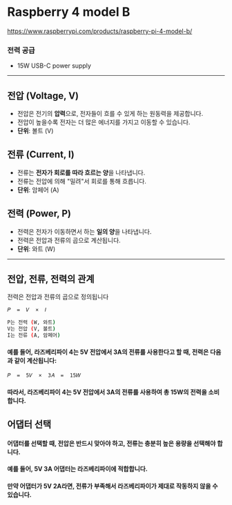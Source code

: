 # Raspberry 4 model B

https://www.raspberrypi.com/products/raspberry-pi-4-model-b/


### 전력 공급
- 15W USB-C power supply

---


## 전압 (Voltage, V)

- 전압은 전기의 **압력**으로, 전자들이 흐를 수 있게 하는 원동력을 제공합니다.
- 전압이 높을수록 전자는 더 많은 에너지를 가지고 이동할 수 있습니다.
- **단위**: 볼트 (V)

## 전류 (Current, I)

- 전류는 **전자가 회로를 따라 흐르는 양**을 나타냅니다.
- 전류는 전압에 의해 "밀려"서 회로를 통해 흐릅니다.
- **단위**: 암페어 (A)

## 전력 (Power, P)

- 전력은 전자가 이동하면서 하는 **일의 양**을 나타냅니다.
- 전력은 전압과 전류의 곱으로 계산됩니다.
- **단위**: 와트 (W)

---

## 전압, 전류, 전력의 관계
전력은 전압과 전류의 곱으로 정의됩니다

```bash
𝑃  =  𝑉  ×  𝐼

P는 전력 (W, 와트)
V는 전압 (V, 볼트)
I는 전류 (A, 암페어)
```

#### 예를 들어, 라즈베리파이 4는 5V 전압에서 3A의 전류를 사용한다고 할 때, 전력은 다음과 같이 계산됩니다:
```bash
𝑃  =  5𝑉  ×  3𝐴  =  15𝑊
```
#### 따라서, 라즈베리파이 4는 5V 전압에서 3A의 전류를 사용하여 총 15W의 전력을 소비합니다.

## 어댑터 선택
#### 어댑터를 선택할 때, 전압은 반드시 맞아야 하고, 전류는 충분히 높은 용량을 선택해야 합니다.

#### 예를 들어, 5V 3A 어댑터는 라즈베리파이에 적합합니다.
#### 만약 어댑터가 5V 2A라면, 전류가 부족해서 라즈베리파이가 제대로 작동하지 않을 수 있습니다.
